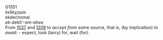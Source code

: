 G1551  
ἐκδέχομαι  
ekdechomai  
*ek-dekh‘-om-ahee*  
From [1537](g1537) and [1209](g1209) to *accept* *from* some source,
that is, (by implication) to *await:* - expect, look (tarry) for, wait
(for).  
